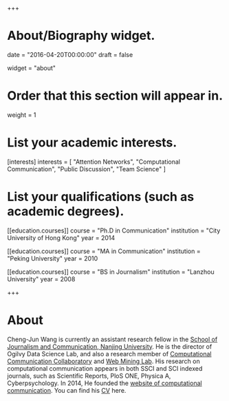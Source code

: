 +++
# About/Biography widget.

date = "2016-04-20T00:00:00"
draft = false

widget = "about"

# Order that this section will appear in.
weight = 1

# List your academic interests.
[interests]
  interests = [
    "Attention Networks",
    "Computational Communication",
    "Public Discussion",
    "Team Science"
  ]

# List your qualifications (such as academic degrees).
[[education.courses]]
  course = "Ph.D in Communication"
  institution = "City University of Hong Kong"
  year = 2014

[[education.courses]]
  course = "MA in Communication"
  institution = "Peking University"
  year = 2010

[[education.courses]]
  course = "BS in Journalism"
  institution = "Lanzhou University"
  year = 2008

+++

# About

Cheng-Jun Wang is currently an assistant research fellow in the [School of Journalism and Communication, Nanjing University](http://jc.nju.edu.cn). He is the director of Ogilvy Data Science Lab, and also a research member of [Computational Communication Collaboratory](https://computational-communication.com/collaboratory/) and [Web Mining Lab](http://weblab.com.cityu.edu.hk). His research on computational communication appears in both SSCI and SCI indexed journals, such as Scientific Reports, PloS ONE, Physica A, Cyberpsychology. In 2014, He founded the [website of computational communication](https://computational-communication.com). You can find his [CV](cv/) here.
